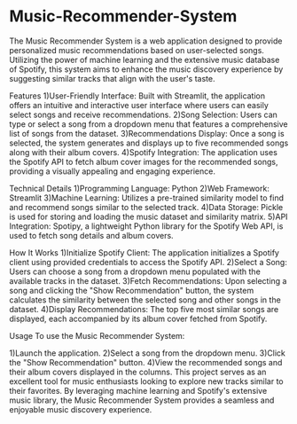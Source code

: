 # Music-Recommender-System
The Music Recommender System is a web application designed to provide personalized music recommendations based on user-selected songs. Utilizing the power of machine learning and the extensive music database of Spotify, this system aims to enhance the music discovery experience by suggesting similar tracks that align with the user's taste.

Features
1)User-Friendly Interface: Built with Streamlit, the application offers an intuitive and interactive user interface where users can easily select songs and receive recommendations.
2)Song Selection: Users can type or select a song from a dropdown menu that features a comprehensive list of songs from the dataset.
3)Recommendations Display: Once a song is selected, the system generates and displays up to five recommended songs along with their album covers.
4)Spotify Integration: The application uses the Spotify API to fetch album cover images for the recommended songs, providing a visually appealing and engaging experience.

Technical Details
1)Programming Language: Python
2)Web Framework: Streamlit
3)Machine Learning: Utilizes a pre-trained similarity model to find and recommend songs similar to the selected track.
4)Data Storage: Pickle is used for storing and loading the music dataset and similarity matrix.
5)API Integration: Spotipy, a lightweight Python library for the Spotify Web API, is used to fetch song details and album covers.

How It Works
1)Initialize Spotify Client: The application initializes a Spotify client using provided credentials to access the Spotify API.
2)Select a Song: Users can choose a song from a dropdown menu populated with the available tracks in the dataset.
3)Fetch Recommendations: Upon selecting a song and clicking the "Show Recommendation" button, the system calculates the similarity between the selected song and other songs in the dataset.
4)Display Recommendations: The top five most similar songs are displayed, each accompanied by its album cover fetched from Spotify.

Usage
To use the Music Recommender System:

1)Launch the application.
2)Select a song from the dropdown menu.
3)Click the "Show Recommendation" button.
4)View the recommended songs and their album covers displayed in the columns.
This project serves as an excellent tool for music enthusiasts looking to explore new tracks similar to their favorites. By leveraging machine learning and Spotify's extensive music library, the Music Recommender System provides a seamless and enjoyable music discovery experience.
